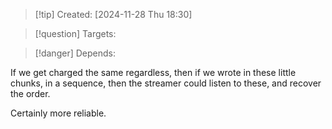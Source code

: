 
>[!tip] Created: [2024-11-28 Thu 18:30]

>[!question] Targets: 

>[!danger] Depends: 

If we get charged the same regardless, then if we wrote in these little chunks, in a sequence, then the streamer could listen to these, and recover the order.

Certainly more reliable.